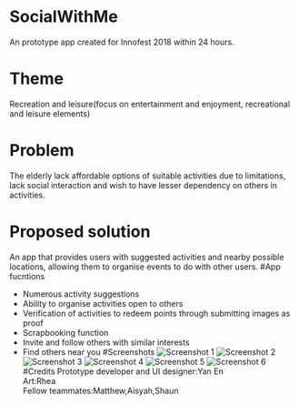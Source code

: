# SocialWithMe
An prototype app created for Innofest 2018 within 24 hours.
# Theme
Recreation and leisure(focus on entertainment and enjoyment, recreational and leisure elements)
# Problem
The elderly lack affordable options of suitable activities due to limitations, lack social interaction and wish to have lesser dependency on others in activities.
# Proposed solution
An app that provides users with suggested activities and nearby possible locations, allowing them to organise events to do with other users.
#App fucntions
- Numerous activity suggestions
- Ability to organise activities open to others
- Verification of activities to redeem points through submitting images as proof
- Scrapbooking function
- Invite and follow others with similar interests
- Find others near you
#Screenshots
![Screenshot 1](assets/Screenshot_1)
![Screenshot 2](assets/Screenshot_2)
![Screenshot 3](assets/Screenshot_3)
![Screenshot 4](assets/Screenshot_4)
![Screenshot 5](assets/Screenshot_5)
![Screenshot 6](assets/Screenshot_6)
#Credits
Prototype developer and UI designer:Yan En <br/>
Art:Rhea <br/>
Fellow teammates:Matthew,Aisyah,Shaun <br/>

